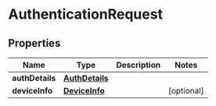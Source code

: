 # AuthenticationRequest

## Properties
Name | Type | Description | Notes
------------ | ------------- | ------------- | -------------
**authDetails** | [**AuthDetails**](AuthDetails.md) |  | 
**deviceInfo** | [**DeviceInfo**](DeviceInfo.md) |  |  [optional]
